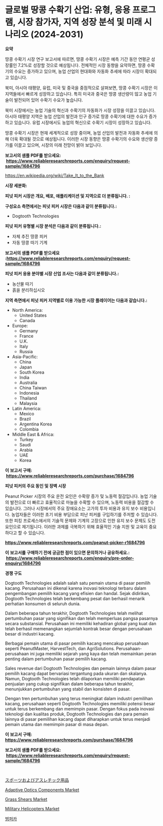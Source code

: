 <p><h1>글로벌 땅콩 수확기 산업: 유형, 응용 프로그램, 시장 참가자, 지역 성장 분석 및 미래 시나리오 (2024-2031)</h1></p><p><strong>요약</strong></p>
<p><p>땅콩 수확기 시장 연구 보고서에 따르면, 땅콩 수확기 시장은 예측 기간 동안 연평균 성장률인 7.2%로 성장할 것으로 예상됩니다. 전체적인 시장 동향을 요약하면, 땅콩 수확기의 수요는 증가하고 있으며, 농업 산업의 현대화와 자동화 추세에 따라 시장이 확대되고 있습니다.</p><p>북미, 아시아 태평양, 유럽, 미국 및 중국을 중점적으로 살펴보면, 땅콩 수확기 시장은 이 지역들에서 빠르게 성장하고 있습니다. 특히 미국과 중국은 땅콩 생산량이 많고 농업 기술이 발전되어 있어 수확기 수요가 높습니다.</p><p>북미 시장에서는 농업 기술의 혁신과 수확기의 자동화가 시장 성장을 이끌고 있습니다. 아시아 태평양 지역은 농업 산업의 발전과 인구 증가로 땅콩 수확기에 대한 수요가 증가하고 있습니다. 유럽 시장에서도 농업의 혁신으로 수확기 시장이 성장하고 있습니다.</p><p>땅콩 수확기 시장은 현재 세계적으로 성장 중이며, 농업 산업의 발전과 자동화 추세에 의해 더욱 확대될 것으로 예상됩니다. 이러한 시장 동향은 땅콩 수확기의 수요와 생산량 증가를 이끌고 있으며, 시장의 미래 전망이 밝아 보입니다.</p></p>
<p><strong>보고서의 샘플 PDF를 받으세요: &nbsp;<a href="https://www.reliableresearchreports.com/enquiry/request-sample/1684796">https://www.reliableresearchreports.com/enquiry/request-sample/1684796</a></strong></p>
<p><a href="https://en.wikipedia.org/wiki/Take_It_to_the_Bank">https://en.wikipedia.org/wiki/Take_It_to_the_Bank</a></p>
<p><strong>시장 세분화:</strong></p>
<p><strong> 피넛 피커 시장은 개요, 배포, 애플리케이션 및 지역으로 더 분류됩니다. :</strong></p>
<p><strong>구성요소 측면에서는 피넛 피커 시장은 다음과 같이 분류됩니다.:</strong></p>
<p><ul><li>Dogtooth Technologies</li></ul></p>
<p><strong> 피넛 피커 유형별 시장 분석은 다음과 같이 분류됩니다.:</strong></p>
<p><ul><li>자체 추진 땅콩 피커</li><li>자동 땅콩 따기 기계</li></ul></p>
<p><strong>보고서의 샘플 PDF를 받으세요 :<a href="https://www.reliableresearchreports.com/enquiry/request-sample/1684796">https://www.reliableresearchreports.com/enquiry/request-sample/1684796</a></strong></p>
<p><strong> 피넛 피커 응용 분야별 시장 산업 조사는 다음과 같이 분류됩니다.:</strong></p>
<p><ul><li>농산물 따기</li><li>흙을 분리하십시오</li></ul></p>
<p><strong>지역 측면에서 피넛 피커 지역별로 이용 가능한 시장 플레이어는 다음과 같습니다.:</strong></p>
<p><ul>
    <li>
        North America:
        <ul>
            <li>United States</li>
            <li>Canada</li>
        </ul>
    </li>
    <li>
        Europe:
        <ul>
            <li>Germany</li>
            <li>France</li>
            <li>U.K.</li>
            <li>Italy</li>
            <li>Russia</li>
        </ul>
    </li>
    <li>
        Asia-Pacific:
        <ul>
            <li>China</li>
            <li>Japan</li>
            <li>South Korea</li>
            <li>India</li>
            <li>Australia</li>
            <li>China Taiwan</li>
            <li>Indonesia</li>
            <li>Thailand</li>
            <li>Malaysia</li>
        </ul>
    </li>
    <li>
        Latin America:
        <ul>
            <li>Mexico</li>
            <li>Brazil</li>
            <li>Argentina Korea</li>
            <li>Colombia</li>
        </ul>
    </li>
    <li>
        Middle East & Africa:
        <ul>
            <li>Turkey</li>
            <li>Saudi</li>
            <li>Arabia</li>
            <li>UAE</li>
            <li>Korea</li>
        </ul>
    </li>
    </ul></p>
<p><strong>이 보고서 구매: &nbsp;<a href="https://www.reliableresearchreports.com/purchase/1684796">https://www.reliableresearchreports.com/purchase/1684796</a></strong></p>
<p><strong>피넛 피커의 주요 동인 및 장벽 시장</strong></p>
<p><p>Peanut Picker 시장의 주요 운전 요인은 수확량 증가 및 노동력 절감입니다. 농업 기술의 발전으로 더 빠르고 효율적으로 마늘을 수확할 수 있으며, 노동력 비용을 절감할 수 있습니다. 그러나 시장에서의 주요 장애요소는 고가의 투자 비용과 유지 보수 비용입니다. 농업자들은 이러한 초기 비용 부담으로 피난 피커를 구입하기를 주저할 수 있습니다. 또한 피킹 프로세스에서의 기술적 문제와 기계의 고장으로 인한 유지 보수 문제도 도전 요인으로 제기됩니다. 이러한 과제를 극복하기 위해 효율적인 기술 지원 및 교육이 중요하다고 할 수 있습니다.</p></p>
<p><strong><a href="https://www.reliableresearchreports.com/peanut-picker-r1684796">https://www.reliableresearchreports.com/peanut-picker-r1684796</a></strong></p>
<p><strong>이 보고서를 구매하기 전에 궁금한 점이 있으면 문의하거나 공유하세요.: &nbsp;<a href="https://www.reliableresearchreports.com/enquiry/pre-order-enquiry/1684796">https://www.reliableresearchreports.com/enquiry/pre-order-enquiry/1684796</a></strong></p>
<p><strong>경쟁 구도</strong></p>
<p><p>Dogtooth Technologies adalah salah satu pemain utama di pasar pemilih kacang. Perusahaan ini dikenal karena inovasi teknologi terbaru dalam pengembangan pemilih kacang yang efisien dan handal. Sejak didirikan, Dogtooth Technologies telah berkembang pesat dan berhasil menarik perhatian konsumen di seluruh dunia.</p><p>Dalam beberapa tahun terakhir, Dogtooth Technologies telah melihat pertumbuhan pasar yang signifikan dan telah memperluas pangsa pasarnya secara substansial. Perusahaan ini memiliki kehadiran global yang kuat dan telah berhasil memenangkan sejumlah kontrak besar dengan perusahaan besar di industri kacang.</p><p>Berbagai pemain utama di pasar pemilih kacang mencakup perusahaan seperti PeanutMaster, HarvestTech, dan AgriSolutions. Perusahaan-perusahaan ini juga memiliki sejarah yang kaya dan telah memainkan peran penting dalam pertumbuhan pasar pemilih kacang.</p><p>Sales revenue dari Dogtooth Technologies dan pemain lainnya dalam pasar pemilih kacang dapat bervariasi tergantung pada ukuran dan skalanya. Namun, Dogtooth Technologies telah dilaporkan memiliki pendapatan penjualan yang cukup signifikan dalam beberapa tahun terakhir, menunjukkan pertumbuhan yang stabil dan konsisten di pasar.</p><p>Dengan tren pertumbuhan yang terus meningkat dalam industri pemilihan kacang, perusahaan seperti Dogtooth Technologies memiliki potensi besar untuk terus berkembang dan memimpin pasar. Dengan fokus pada inovasi teknologi dan kualitas produk, Dogtooth Technologies dan para pemain lainnya di pasar pemilihan kacang dapat diharapkan untuk terus menjadi pemain utama dan memimpin pasar di masa depan.</p></p>
<p><strong>이 보고서 구매: &nbsp; <a href="https://www.reliableresearchreports.com/purchase/1684796">https://www.reliableresearchreports.com/purchase/1684796</a></strong></p>
<p><strong>보고서의 샘플 PDF를 받으세요: &nbsp;<a href="https://www.reliableresearchreports.com/enquiry/request-sample/1684796">https://www.reliableresearchreports.com/enquiry/request-sample/1684796</a></strong><strong></strong></p>
<p>&nbsp;</p>
<p><p><a href="https://github.com/LenoraKris2023/Market-Research-Report-List-1/blob/main/5840202149625.md">スポーツおよびアスレチック用品</a></p><p><a href="https://github.com/mooaaztarek/Market-Research-Report-List-1/blob/main/adaptive-optics-components-market.md">Adaptive Optics Components Market</a></p><p><a href="https://issuu.com/reportprime-2/docs/grass-shears-market-size-2030.pptx">Grass Shears Market</a></p><p><a href="https://issuu.com/reportprime-2/docs/military-helicopters-market-size-2030.pptx">Military Helicopters Market</a></p><p><a href="https://github.com/rahat-gis/Market-Research-Report-List-1/blob/main/8871345159337.md">범퍼카</a></p></p>